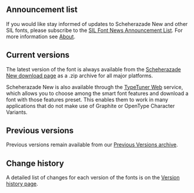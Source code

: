 
## Announcement list

If you would like stay informed of updates to Scheherazade New and other SIL fonts, please subscribe to the [SIL Font News Announcement List](https://groups.google.com/a/groups.sil.org/forum/#!forum/sil-font-news). For more information see [About](about).

## Current versions

The latest version of the font is always available from the [Scheherazade New download page](https://software.sil.org/scheherazade/download/) as a .zip archive for all major platforms.

Scheherazade New is also available through the [TypeTuner Web](https://typetunerweb.languagetechnology.org/ttw/fonts2go.cgi) service, which allows you to choose among the smart font features and download a font with those features preset. This enables them to work in many applications that do not make use of Graphite or OpenType Character Variants.

## Previous versions

Previous versions remain available from our [Previous Versions archive](https://software.sil.org/scheherazade/download/previous-versions).

## Change history

A detailed list of changes for each version of the fonts is on the [Version history page](history).
